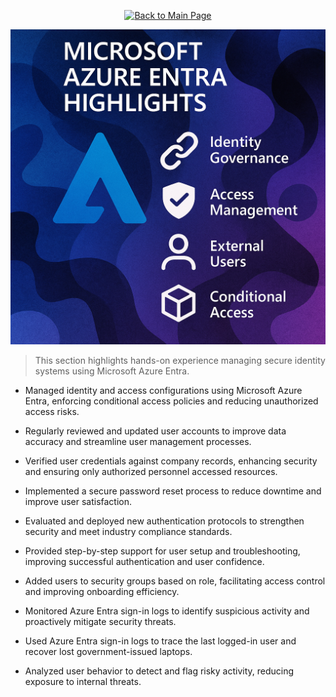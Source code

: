 <p align="center">
  <a href="https://github.com/Samuel-Cavada" target="_blank">
    <img src="https://img.shields.io/badge/Back_to_Main_Page-000000?style=for-the-badge&logo=github&logoColor=white" alt="Back to Main Page"/>
  </a>
</p>

<p align="center">
  <img src="https://raw.githubusercontent.com/Samuel-Cavada/Azure-Entra-Highlights/main/images/Microsoft%20Azure%20Entra%20Highlights.png" width="600"/>
</p>



> This section highlights hands-on experience managing secure identity systems using Microsoft Azure Entra.

- Managed identity and access configurations using Microsoft Azure Entra, enforcing conditional access policies and reducing unauthorized access risks.  

- Regularly reviewed and updated user accounts to improve data accuracy and streamline user management processes.  

- Verified user credentials against company records, enhancing security and ensuring only authorized personnel accessed resources.  

- Implemented a secure password reset process to reduce downtime and improve user satisfaction.  

- Evaluated and deployed new authentication protocols to strengthen security and meet industry compliance standards.  

- Provided step-by-step support for user setup and troubleshooting, improving successful authentication and user confidence.  

- Added users to security groups based on role, facilitating access control and improving onboarding efficiency.  

- Monitored Azure Entra sign-in logs to identify suspicious activity and proactively mitigate security threats.  

- Used Azure Entra sign-in logs to trace the last logged-in user and recover lost government-issued laptops.  

- Analyzed user behavior to detect and flag risky activity, reducing exposure to internal threats.




